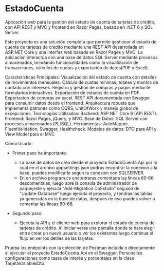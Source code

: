 # EstadoCuenta
Aplicación web para la gestión del estado de cuenta de tarjetas de crédito, con API REST y  MVC y frontend en Razor Pages, basada en .NET 6 y SQL Server.

Este proyecto es una solución completa que permite gestionar el estado de cuenta de tarjetas de crédito mediante una REST API desarrollada en ASP.NET Core y una interfaz web basada en Razor Pages y MVC. La aplicación interactúa con una base de datos SQL Server mediante procesos almacenados, brindando funcionalidades como la visualización de transacciones, cálculos de cuotas y exportación de datos(PDF y Excel).

Características Principales:
  Visualización del estado de cuenta con detalles de movimientos mensuales.
  Cálculo de cuotas mínimas, totales y montos de contado con intereses.
  Registro y gestión de compras y pagos mediante formularios interactivos.
  Exportación de estados de cuenta en PDF.
  Exportacion de compras en excel.
  REST API documentada con Swagger para consumir datos desde el frontend.
  Arquitectura robusta que implementa patrones como CQRS, UnitOfWork y manejo global de excepciones.
  Tecnologías Utilizadas:
  Backend: ASP.NET Core 6 (API REST).
  Frontend: Razor Pages, jQuery, y MVC.
  Base de Datos: SQL Server con procesos almacenados (PL/SQL).
  Herramientas: AutoMapper, FluentValidation, Swagger, Healthcheck.
  Modelos de datos: DTO para API y View Model para el MVC

Cómo Usarlo:

* Primer paso he importante:
   
	- La base de datos se crea desde el proyecto EstadoCuenta.Api por lo cual en el archivo appsettings.json
	podras encontrar la  conexion a la base, puedes modificarle segun tu conesion con SQLSERVER.
	- En en archivo program.cs encontraras comentada las lineas 60-66 descomentalas, luego abre la consola
	de administrador de paquejeste y ejecuta "Add-Migration DbEstado" seguido de "Update-Database" 
	luego ejecuta el proyecto, y tendras las tablas ya generadas en la base de datos, despues de eso puedes volver
	a comentar las lineas 60-66.
	
* Segundo paso:
  
  	- Ejecuta la API y el cliente web para explorar el estado de cuenta de tarjetas de crédito.
  	Al iniciar veras una pantalla donde te hara elegir entre crear un nuevo usuario o ver los existentes
  	luego continua el flujo en ver los detlles de las tarjetas.

Prueba los endpoints con la colección de Postman incluida o directamente al ejecutar el proyecto EstadoCuenta.Api en el Swagger.
Personaliza configuraciones como tasas de interés y porcentajes en la clase TarjetaVariablesDto.
